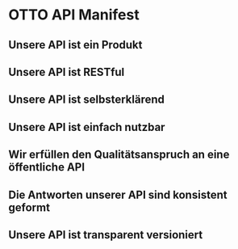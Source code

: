 # OTTO API Manifest

## Unsere API ist ein Produkt

## Unsere API ist RESTful

## Unsere API ist selbsterklärend

## Unsere API ist einfach nutzbar

## Wir erfüllen den Qualitätsanspruch an eine öffentliche API

## Die Antworten unserer API sind konsistent geformt 

## Unsere API ist transparent versioniert
